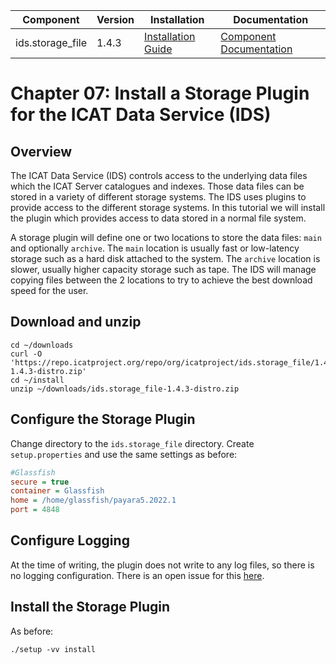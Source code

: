 | Component         | Version | Installation                                                                                      | Documentation |
| ---------         | ------- | ------------                                                                                      | ------------- |
| ids.storage_file  | 1.4.3   | [Installation Guide](https://repo.icatproject.org/site/ids/storage_file/1.4.3/installation.html)  | [Component Documentation](https://icatproject.org/user-documentation/icat-data-service) |

Chapter 07: Install a Storage Plugin for the ICAT Data Service (IDS)
===================================================================

Overview
--------

The ICAT Data Service (IDS) controls access to the underlying data files which the ICAT Server catalogues and indexes. Those data files can be stored in a variety of different storage systems. The IDS uses plugins to provide access to the different storage systems. In this tutorial we will install the plugin which provides access to data stored in a normal file system.

A storage plugin will define one or two locations to store the data files: `main` and optionally `archive`. The `main` location is usually fast or low-latency storage such as a hard disk attached to the system. The `archive` location is slower, usually higher capacity storage such as tape. The IDS will manage copying files between the 2 locations to try to achieve the best download speed for the user.

Download and unzip
------------------
```Shell
cd ~/downloads
curl -O 'https://repo.icatproject.org/repo/org/icatproject/ids.storage_file/1.4.3/ids.storage_file-1.4.3-distro.zip'
cd ~/install
unzip ~/downloads/ids.storage_file-1.4.3-distro.zip
```

Configure the Storage Plugin
----------------------------

Change directory to the `ids.storage_file` directory. Create `setup.properties` and use the same settings as before:
```INI
#Glassfish
secure = true
container = Glassfish
home = /home/glassfish/payara5.2022.1
port = 4848
```

Configure Logging
-----------------

At the time of writing, the plugin does not write to any log files, so there is no logging configuration. There is an open issue for this [here](https://github.com/icatproject/ids.server/issues/76).

Install the Storage Plugin
--------------------------
As before:
```Shell
./setup -vv install
```


